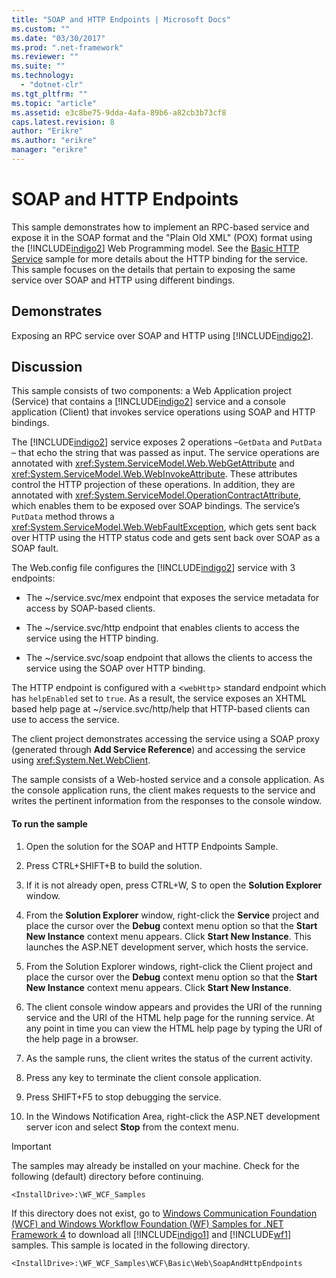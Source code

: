 ```yaml
---
title: "SOAP and HTTP Endpoints | Microsoft Docs"
ms.custom: ""
ms.date: "03/30/2017"
ms.prod: ".net-framework"
ms.reviewer: ""
ms.suite: ""
ms.technology: 
  - "dotnet-clr"
ms.tgt_pltfrm: ""
ms.topic: "article"
ms.assetid: e3c8be75-9dda-4afa-89b6-a82cb3b73cf8
caps.latest.revision: 8
author: "Erikre"
ms.author: "erikre"
manager: "erikre"
---
```

# SOAP and HTTP Endpoints
This sample demonstrates how to implement an RPC-based service and expose it in the SOAP format and the "Plain Old XML" (POX) format using the [!INCLUDE[indigo2](../../../../includes/indigo2-md.md)] Web Programming model. See the [Basic HTTP Service](../../../../docs/framework/wcf/samples/basic-http-service.md) sample for more details about the HTTP binding for the service. This sample focuses on the details that pertain to exposing the same service over SOAP and HTTP using different bindings.  
  
## Demonstrates  
 Exposing an RPC service over SOAP and HTTP using [!INCLUDE[indigo2](../../../../includes/indigo2-md.md)].  
  
## Discussion  
 This sample consists of two components: a Web Application project (Service) that contains a [!INCLUDE[indigo2](../../../../includes/indigo2-md.md)] service and a console application (Client) that invokes service operations using SOAP and HTTP bindings.  
  
 The [!INCLUDE[indigo2](../../../../includes/indigo2-md.md)] service exposes 2 operations –`GetData` and `PutData` – that echo the string that was passed as input. The service operations are annotated with <xref:System.ServiceModel.Web.WebGetAttribute> and <xref:System.ServiceModel.Web.WebInvokeAttribute>. These attributes control the HTTP projection of these operations. In addition, they are annotated with <xref:System.ServiceModel.OperationContractAttribute>, which enables them to be exposed over SOAP bindings. The service’s `PutData` method throws a <xref:System.ServiceModel.Web.WebFaultException>, which gets sent back over HTTP using the HTTP status code and gets sent back over SOAP as a SOAP fault.  
  
 The Web.config file configures the [!INCLUDE[indigo2](../../../../includes/indigo2-md.md)] service with 3 endpoints:  
  
-   The ~/service.svc/mex endpoint that exposes the service metadata for access by SOAP-based clients.  
  
-   The ~/service.svc/http endpoint that enables clients to access the service using the HTTP binding.  
  
-   The ~/service.svc/soap endpoint that allows the clients to access the service using the SOAP over HTTP binding.  
  
 The HTTP endpoint is configured with a <`webHttp`> standard endpoint which has `helpEnabled` set to `true`. As a result, the service exposes an XHTML based help page at ~/service.svc/http/help that HTTP-based clients can use to access the service.  
  
 The client project demonstrates accessing the service using a SOAP proxy (generated through **Add Service Reference**) and accessing the service using <xref:System.Net.WebClient>.  
  
 The sample consists of a Web-hosted service and a console application. As the console application runs, the client makes requests to the service and writes the pertinent information from the responses to the console window.  
  
#### To run the sample  
  
1.  Open the solution for the SOAP and HTTP Endpoints Sample.  
  
2.  Press CTRL+SHIFT+B to build the solution.  
  
3.  If it is not already open, press CTRL+W, S to open the **Solution Explorer** window.  
  
4.  From the **Solution Explorer** window, right-click the **Service** project and place the cursor over the **Debug** context menu option so that the **Start New Instance** context menu appears. Click **Start New Instance**. This launches the ASP.NET development server, which hosts the service.  
  
5.  From the Solution Explorer windows, right-click the Client project and place the cursor over the **Debug** context menu option so that the **Start New Instance** context menu appears. Click **Start New Instance**.  
  
6.  The client console window appears and provides the URI of the running service and the URI of the HTML help page for the running service. At any point in time you can view the HTML help page by typing the URI of the help page in a browser.  
  
7.  As the sample runs, the client writes the status of the current activity.  
  
8.  Press any key to terminate the client console application.  
  
9. Press SHIFT+F5 to stop debugging the service.  
  
10. In the Windows Notification Area, right-click the ASP.NET development server icon and select **Stop** from the context menu.  
  
> [!IMPORTANT]
>  The samples may already be installed on your machine. Check for the following (default) directory before continuing.  
>   
>  `<InstallDrive>:\WF_WCF_Samples`  
>   
>  If this directory does not exist, go to [Windows Communication Foundation (WCF) and Windows Workflow Foundation (WF) Samples for .NET Framework 4](http://go.microsoft.com/fwlink/?LinkId=150780) to download all [!INCLUDE[indigo1](../../../../includes/indigo1-md.md)] and [!INCLUDE[wf1](../../../../includes/wf1-md.md)] samples. This sample is located in the following directory.  
>   
>  `<InstallDrive>:\WF_WCF_Samples\WCF\Basic\Web\SoapAndHttpEndpoints`
